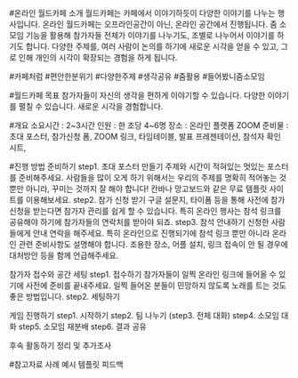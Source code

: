 #온라인 월드카페 소개
월드카페는 카페에서 이야기하듯이 다양한 이야기를 나누는 행사입니다. 온라인 월드카페는 오프라인공간이 아닌, 온라인 공간에서 진행됩니다. 줌 소모임 기능을 활용해 참가자들 전체가 이야기를 나누기도, 조별로 나누어서 이야기를 하기도 합니다. 다양한 주제를, 여러 사람이 논의를 하기에 새로운 시각을 얻을 수 있고, 그로 인해 개인의 시각이 확장되는 경험을 하게 됩니다.

#카페처럼 #편안한분위기 #다양한주제 #생각공유 #줌활용 #들어봤니줌소모임

#월드카페 목표
참가자들이 자신의 생각을 편하게 이야기할 수 있습니다.
다양한 이야기를 펼칠 수 있습니다.
새로운 시각을 경험합니다.

#개요
소요시간 : 2~3시간
인원 : 한 조당 4~6명
장소 : 온라인 플랫폼 ZOOM
준비물 : 초대 포스터, 참가신청 폼, ZOOM 링크, 타임테이블, 발표 프레젠테이션, 참석자 확인 시트, 

#진행 방법
준비하기
step1. 초대 포스터 만들기
주제와 시간이 적혀있는 멋있는 포스터를 준비해주세요. 사람들을 많이 오게 하기 위해서는 우리의 주제를 명확히 적어놓는 것 뿐만 아니라, 꾸미는 것까지 잘 해야 합니다! 칸바나 망고보드와 같은 무료 템플릿 사이트를 이용해보세요.
step2. 참가 신청 받기
구글 설문지, 타이폼 등을 통해 사전에 참가 신청을 받는다면 참가자 관리를 쉽게 할 수 있습니다. 특히 온라인 행사는 참석 링크를 공유해야 하기에 참가자들의 연락처를 받아야 되죠.
step3. 참석 안내하기
신청한 사람들에게 안내 연락을 해주세요. 특히 온라인으로 진행되기에 참석 링크 뿐만 아니라 온라인 관련 준비사항도 설명해야 합니다. 조용한 장소, 어플 설치, 링크 접속이 안 될 경우에 대처방안 등을 함께 언급해주세요.

참가자 접수와 공간 세팅
step1. 접수하기
참가자들이 일찍 온라인 링크에 들어올 수 있기에 사전에 준비를 끝내주세요. 일찍 들어온 분들이 민망하지 않도록 노래를 트는 것도 좋은 방법입니다.
step2. 세팅하기

게임 진행하기
step1. 시작하기
step2. 팀 나누기
(step3. 전체 대화)
step4. 소모임 대화
step5. 소모임 재분배
step6. 결과 공유

후속 활동하기
정리 및 추가조사

#참고자료
사례 예시
템플릿
피드백
